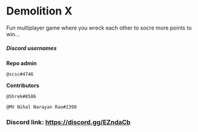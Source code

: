 # Demolition X

Fun multiplayer game where you wreck each other to socre more points to win...

##### **Discord usernames**

**Repo admin**

    @scsc#4746

**Contributors**

    @Shrek#8586

    @MV Nihal Narayan Rao#2399

### Discord link: https://discord.gg/EZndaCb
